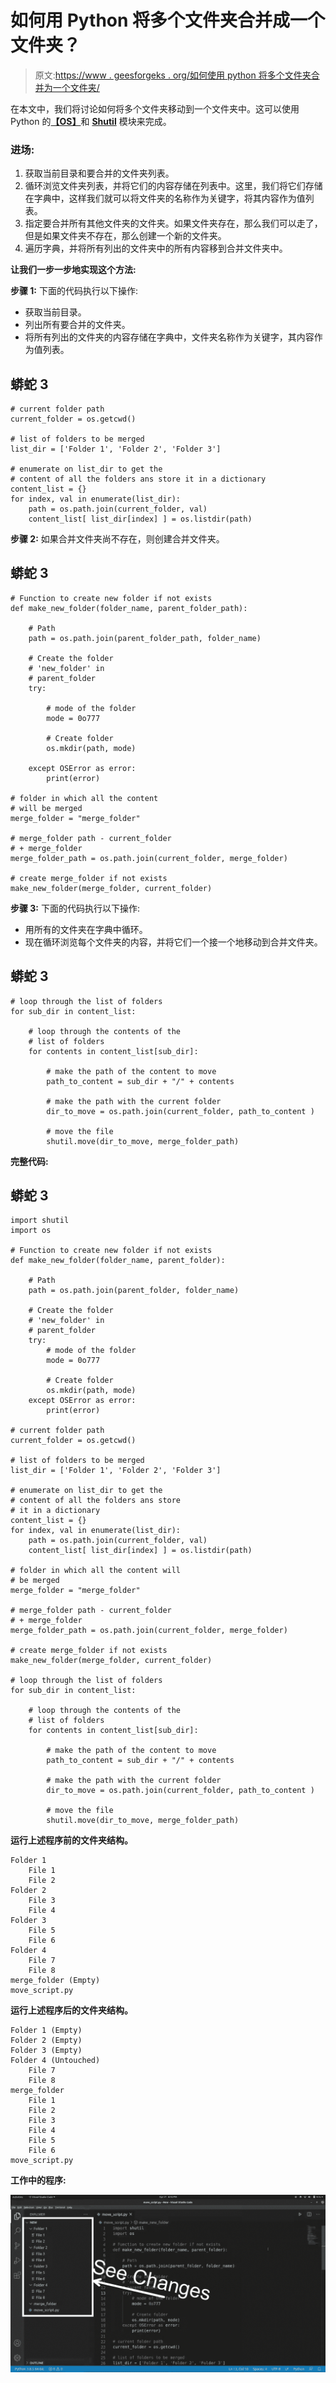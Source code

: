 # 如何用 Python 将多个文件夹合并成一个文件夹？

> 原文:[https://www . geesforgeks . org/如何使用 python 将多个文件夹合并为一个文件夹/](https://www.geeksforgeeks.org/how-to-merge-multiple-folders-into-one-folder-using-python/)

在本文中，我们将讨论如何将多个文件夹移动到一个文件夹中。这可以使用 Python 的[**【OS】**](https://www.geeksforgeeks.org/os-module-python-examples/)和 [**Shutil**](https://www.geeksforgeeks.org/shutil-module-in-python/) 模块来完成。

### **进场:**

1.  获取当前目录和要合并的文件夹列表。
2.  循环浏览文件夹列表，并将它们的内容存储在列表中。这里，我们将它们存储在字典中，这样我们就可以将文件夹的名称作为关键字，将其内容作为值列表。
3.  指定要合并所有其他文件夹的文件夹。如果文件夹存在，那么我们可以走了，但是如果文件夹不存在，那么创建一个新的文件夹。
4.  遍历字典，并将所有列出的文件夹中的所有内容移到合并文件夹中。

**让我们一步一步地实现这个方法:**

**步骤 1:** 下面的代码执行以下操作:

*   获取当前目录。
*   列出所有要合并的文件夹。
*   将所有列出的文件夹的内容存储在字典中，文件夹名称作为关键字，其内容作为值列表。

## 蟒蛇 3

```
# current folder path
current_folder = os.getcwd() 

# list of folders to be merged
list_dir = ['Folder 1', 'Folder 2', 'Folder 3']

# enumerate on list_dir to get the 
# content of all the folders ans store it in a dictionary
content_list = {}
for index, val in enumerate(list_dir):
    path = os.path.join(current_folder, val)
    content_list[ list_dir[index] ] = os.listdir(path)
```

**步骤 2:** 如果合并文件夹尚不存在，则创建合并文件夹。

## 蟒蛇 3

```
# Function to create new folder if not exists
def make_new_folder(folder_name, parent_folder_path):

    # Path
    path = os.path.join(parent_folder_path, folder_name)

    # Create the folder
    # 'new_folder' in
    # parent_folder
    try: 

        # mode of the folder
        mode = 0o777

        # Create folder
        os.mkdir(path, mode) 

    except OSError as error: 
        print(error)

# folder in which all the content 
# will be merged
merge_folder = "merge_folder"

# merge_folder path - current_folder 
# + merge_folder
merge_folder_path = os.path.join(current_folder, merge_folder) 

# create merge_folder if not exists
make_new_folder(merge_folder, current_folder)
```

**步骤 3:** 下面的代码执行以下操作:

*   用所有的文件夹在字典中循环。
*   现在循环浏览每个文件夹的内容，并将它们一个接一个地移动到合并文件夹。

## 蟒蛇 3

```
# loop through the list of folders
for sub_dir in content_list:

    # loop through the contents of the
    # list of folders
    for contents in content_list[sub_dir]:

        # make the path of the content to move 
        path_to_content = sub_dir + "/" + contents  

        # make the path with the current folder
        dir_to_move = os.path.join(current_folder, path_to_content )

        # move the file
        shutil.move(dir_to_move, merge_folder_path)
```

**完整代码:**

## 蟒蛇 3

```
import shutil
import os

# Function to create new folder if not exists
def make_new_folder(folder_name, parent_folder):

    # Path
    path = os.path.join(parent_folder, folder_name)

    # Create the folder
    # 'new_folder' in
    # parent_folder
    try: 
        # mode of the folder
        mode = 0o777

        # Create folder
        os.mkdir(path, mode) 
    except OSError as error: 
        print(error)

# current folder path
current_folder = os.getcwd() 

# list of folders to be merged
list_dir = ['Folder 1', 'Folder 2', 'Folder 3']

# enumerate on list_dir to get the 
# content of all the folders ans store 
# it in a dictionary
content_list = {}
for index, val in enumerate(list_dir):
    path = os.path.join(current_folder, val)
    content_list[ list_dir[index] ] = os.listdir(path)

# folder in which all the content will
# be merged
merge_folder = "merge_folder"

# merge_folder path - current_folder 
# + merge_folder
merge_folder_path = os.path.join(current_folder, merge_folder) 

# create merge_folder if not exists
make_new_folder(merge_folder, current_folder)

# loop through the list of folders
for sub_dir in content_list:

    # loop through the contents of the 
    # list of folders
    for contents in content_list[sub_dir]:

        # make the path of the content to move 
        path_to_content = sub_dir + "/" + contents  

        # make the path with the current folder
        dir_to_move = os.path.join(current_folder, path_to_content )

        # move the file
        shutil.move(dir_to_move, merge_folder_path)
```

**运行上述程序前的文件夹结构。**

```
Folder 1
    File 1
    File 2
Folder 2
    File 3
    File 4
Folder 3
    File 5
    File 6
Folder 4
    File 7
    File 8
merge_folder (Empty)
move_script.py
```

**运行上述程序后的文件夹结构。**

```
Folder 1 (Empty)
Folder 2 (Empty)
Folder 3 (Empty)
Folder 4 (Untouched)
    File 7
    File 8
merge_folder
    File 1
    File 2
    File 3
    File 4
    File 5
    File 6
move_script.py
```

**工作中的程序:**

![](img/c5fb30755d7e41b660c6d8f109547fbc.png)